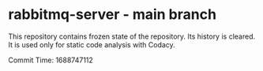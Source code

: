 # rabbitmq-server - main branch

This repository contains frozen state of the repository.
Its history is cleared. It is used only for static code
analysis with Codacy.

Commit Time: 1688747112